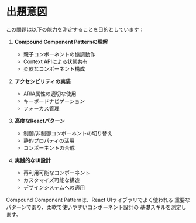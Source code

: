 # 出題意図

この問題は以下の能力を測定することを目的としています：

1. **Compound Component Patternの理解**
   - 親子コンポーネントの協調動作
   - Context APIによる状態共有
   - 柔軟なコンポーネント構成

2. **アクセシビリティの実装**
   - ARIA属性の適切な使用
   - キーボードナビゲーション
   - フォーカス管理

3. **高度なReactパターン**
   - 制御/非制御コンポーネントの切り替え
   - 静的プロパティの活用
   - コンポーネントの合成

4. **実践的なUI設計**
   - 再利用可能なコンポーネント
   - カスタマイズ可能な構造
   - デザインシステムへの適用

Compound Component Patternは、React UIライブラリでよく使われる
重要なパターンであり、柔軟で使いやすいコンポーネント設計の
基礎スキルを測定します。